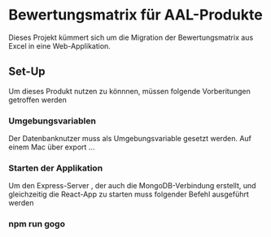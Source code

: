 # Bewertungsmatrix für AAL-Produkte

Dieses Projekt kümmert sich um die Migration der Bewertungsmatrix aus Excel in eine Web-Applikation.

## Set-Up

Um dieses Produkt nutzen zu könnnen, müssen folgende Vorberitungen getroffen werden

### Umgebungsvariablen

Der Datenbanknutzer muss als Umgebungsvariable gesetzt werden. Auf einem Mac über export ...

### Starten der Applikation

Um den Express-Server , der auch die MongoDB-Verbindung erstellt, und gleichzeitig die React-App zu starten muss folgender Befehl ausgeführt werden

### npm run gogo

